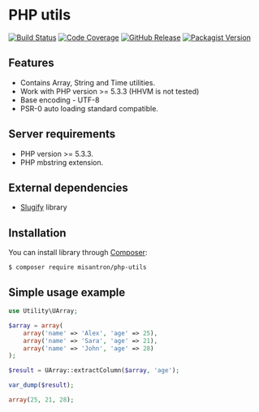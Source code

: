 # PHP utils

[![Build Status](http://img.shields.io/travis/misantron/php-utils.svg?style=flat-square)](https://travis-ci.org/misantron/php-utils)
[![Code Coverage](http://img.shields.io/coveralls/misantron/php-utils.svg?style=flat-square)](https://coveralls.io/r/misantron/php-utils)
[![GitHub Release](http://img.shields.io/github/release/misantron/php-utils.svg?style=flat-square)](https://github.com/misantron/php-utils)
[![Packagist Version](http://img.shields.io/packagist/v/misantron/php-utils.svg?style=flat-square)](https://packagist.org/packages/misantron/php-utils)

## Features

- Contains Array, String and Time utilities.
- Work with PHP version >= 5.3.3 (HHVM is not tested)
- Base encoding - UTF-8
- PSR-0 auto loading standard compatible.

## Server requirements

- PHP version >= 5.3.3.
- PHP mbstring extension.

## External dependencies

- [Slugify](https://github.com/cocur/slugify) library

## Installation

You can install library through [Composer](https://getcomposer.org):

```shell
$ composer require misantron/php-utils
```

## Simple usage example

```php
use Utility\UArray;

$array = array(
    array('name' => 'Alex', 'age' => 25),
    array('name' => 'Sara', 'age' => 21),
    array('name' => 'John', 'age' => 28)
);

$result = UArray::extractColumn($array, 'age');

var_dump($result);

array(25, 21, 28);
```